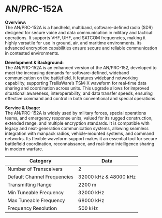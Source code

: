 # AN/PRC-152A

**Overview:**\
The AN/PRC-152A is a handheld, multiband, software-defined radio (SDR) designed for secure voice and data communication in military and tactical operations. It supports VHF, UHF, and SATCOM frequencies, making it highly versatile for use in ground, air, and maritime environments. Its advanced encryption capabilities ensure secure and reliable communication in contested environments.

**Development & Background:**\
The AN/PRC-152A is an enhanced version of the AN/PRC-152, developed to meet the increasing demands for software-defined, wideband communication on the battlefield. It features wideband networking capability, supporting TrellisWare’s TSM-X waveform for real-time data sharing and coordination across units. This upgrade allows for improved situational awareness, interoperability, and data transfer speeds, ensuring effective command and control in both conventional and special operations.

**Service & Usage:**\
The AN/PRC-152A is widely used by military forces, special operations teams, and emergency response units, valued for its rugged construction, extended range, and multiple encryption standards. It is compatible with legacy and next-generation communication systems, allowing seamless integration with manpack radios, vehicle-mounted systems, and command networks. Its flexible waveform support makes it an essential tool for secure battlefield coordination, reconnaissance, and real-time intelligence sharing in modern warfare.



| Category                    | Data                  |
| --------------------------- | --------------------- |
| Number of Transceivers      | 2                     |
| Default Channel Frequencies | 32000 kHz & 48000 kHz |
| Transmitting Range          | 2200 m                |
| Min Tuneable Frequency      | 32000 kHz             |
| Max Tuneable Frequency      | 68000 kHz             |
| Frequency Resolution        | 500 kHz               |
